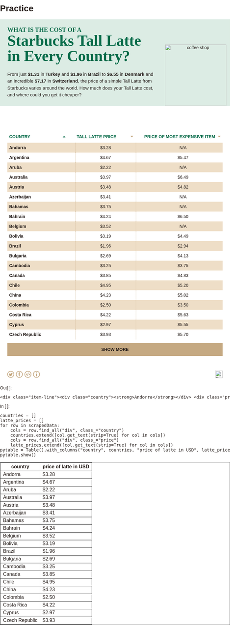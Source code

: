 # Practice

<html data-n-head="%7B%22lang%22:%7B%22ssr%22:%22en%22%7D%7D" data-n-head-ssr="" lang="en"></meta></head>
<title>big-bucks-coffee</title><meta charset="utf-8" data-n-head="ssr"><meta content="width=device-width,initial-scale=1" data-n-head="ssr" name="viewport"/><meta content="" data-hid="description" data-n-head="ssr" name="description"/><meta content="telephone=no" data-n-head="ssr" name="format-detection"/><base href="/big-bucks-coffee/"/><link data-n-head="ssr" href="/favicon.ico" rel="icon" type="image/x-icon"/><link as="script" href="/big-bucks-coffee/_nuxt/2a9e3c7.js" rel="preload"/><link as="script" href="/big-bucks-coffee/_nuxt/0a20845.js" rel="preload"/><link as="script" href="/big-bucks-coffee/_nuxt/7b5510f.js" rel="preload"/><link as="script" href="/big-bucks-coffee/_nuxt/3fdb926.js" rel="preload"/><link as="script" href="/big-bucks-coffee/_nuxt/64c05c8.js" rel="preload"/><link as="script" href="/big-bucks-coffee/_nuxt/2ac100f.js" rel="preload"/><link as="script" href="/big-bucks-coffee/_nuxt/7c95806.js" rel="preload"/><style data-vue-ssr-id="fa7ff0ca:0 1eb45877:0 2bf66f94:0 a9262b60:0 2b6981e6:0 20523a10:0 67170c68:0 1db901ea:0">.nuxt-progress{position:fixed;top:0;left:0;right:0;height:2px;width:0;opacity:1;transition:width .1s,opacity .4s;background-color:#000;z-index:999999}.nuxt-progress.nuxt-progress-notransition{transition:none}.nuxt-progress-failed{background-color:red}@font-face{font-family:Karla;src:url(/big-bucks-coffee/_nuxt/fonts/Karla-Regular.a322767.woff2) format("woff2"),url(/big-bucks-coffee/_nuxt/fonts/Karla-Regular.374e8c3.woff) format("woff");font-weight:400;font-style:normal;font-display:swap}@font-face{font-family:Karla;src:url(/big-bucks-coffee/_nuxt/fonts/Karla-Bold.ae0ef56.woff2) format("woff2"),url(/big-bucks-coffee/_nuxt/fonts/Karla-Bold.2393a9a.woff) format("woff");font-weight:700;font-style:normal;font-display:swap}@font-face{font-family:"DM Serif Display";src:url(/big-bucks-coffee/_nuxt/fonts/DMSerifDisplay-Regular.71ef054.woff2) format("woff2"),url(/big-bucks-coffee/_nuxt/fonts/DMSerifDisplay-Regular.6616fa8.woff) format("woff");font-weight:400;font-style:normal;font-display:swap}@font-face{font-family:Karla;src:url(/big-bucks-coffee/_nuxt/fonts/Karla-ExtraBold.4bc4225.woff2) format("woff2"),url(/big-bucks-coffee/_nuxt/fonts/Karla-ExtraBold.c48bd6f.woff) format("woff");font-weight:700;font-style:normal;font-display:swap}body,html{padding:0;margin:0;font-family:Karla,sans-serif;background-color:#fff;color:#261e1b;font-size:14px;max-width:750px}@media(min-width:700px){body,html{font-size:14px}}main{padding:24px}@media(min-width:700px){.mobile{display:none}}@media(max-width:699px){.desktop{display:none}}button:active,button:focus{outline:0}.table-header{display:flex;align-items:center;padding:12px 0;text-transform:uppercase;color:#066b49;font-size:14px;font-weight:700;grid-gap:24px;gap:24px}.table-header div{cursor:pointer;padding:0 6px;box-sizing:border-box;display:flex;justify-content:space-between;align-items:center}.table-header div svg{min-width:10px;max-width:10px;min-height:10px;max-height:10px}.item-line{display:flex;align-items:center;grid-gap:24px;gap:24px}.item-line div{padding:8px 6px;overflow:hidden}.item-line div:not(:first-child){text-align:center;font-weight:400}.item-line .price{border-left:1px dotted #c5a982;border-right:1px dotted #c5a982}.item-line:nth-child(odd){background-color:#eedec7}.country,.price{width:30%}.most_expensive{width:40%}header[data-v-3437026c]{box-sizing:border-box;background-color:#dcece4;max-width:750px;background-repeat:no-repeat;background-position:0 100%;width:100vw;background-size:cover;padding:24px;position:relative}header img[data-v-3437026c]{width:200px;position:absolute;right:12px;bottom:0}@media(max-width:700px){header img[data-v-3437026c]{display:none}}header img.cup[data-v-3437026c]{right:0;bottom:-6px}h1[data-v-3437026c]{font-family:"DM Serif Display",serif;font-size:50px;max-width:480px;color:#066b49;text-align:left;line-height:1;margin:0}h1 span.lead[data-v-3437026c]{font-family:Karla,serif;font-weight:700;text-transform:uppercase;font-size:20px}@media(max-width:699px){h1[data-v-3437026c]{font-size:40px}}.copy[data-v-3437026c]{max-width:480px;margin-top:24px;text-align:left;font-size:15px;line-height:1.5}p[data-v-3437026c]{margin:0}.buttons[data-v-3437026c]{position:absolute;top:24px;right:24px}svg[data-v-93effdd4]{transition:opacity .4s ease;opacity:.7;cursor:pointer;position:fixed;bottom:60px;right:50px;z-index:100}svg.hide[data-v-93effdd4]{opacity:0;z-index:-1;pointer-events:none}#per-page[data-v-5089cd58]{background-color:transparent;margin:12px 0 0}#per-page button[data-v-5089cd58],#per-page[data-v-5089cd58]{cursor:pointer;display:flex;justify-content:center;align-items:center}#per-page button[data-v-5089cd58]{font-family:Karla,sans-serif;font-weight:600;background:#c5a982;color:#261e1b;border-radius:0;border:none;text-transform:uppercase;font-size:14px;width:100%;height:42px}#per-page button svg[data-v-5089cd58]{margin-left:4px;padding-bottom:2px}footer[data-v-59e3ab94]{display:flex;justify-content:flex-end;align-items:center;margin:24px}img[data-v-59e3ab94]{height:24px}.cls-1[data-v-0ed02d16]{fill:transparent;stroke:#c5a982;stroke-width:2px;transform-origin:center center;transform:scale(.93)}.cls-2[data-v-0ed02d16]{fill:#c5a982}svg[data-v-0ed02d16]{margin:0 3px}.actions[data-v-0ed02d16]{margin-left:-3px;box-sizing:border-box;display:flex;justify-content:left;align-items:center;z-index:10;position:relative}svg[data-v-0ed02d16]{width:22px;height:auto;cursor:pointer}.cls-1[data-v-4bb7d407]{fill:#066b49}.cls-2[data-v-4bb7d407]{fill:none;stroke:#fff;stroke-miterlimit:10;stroke-width:2px}.background[data-v-4bb7d407]{z-index:9;transition:all .3s ease;opacity:0;pointer-events:none;position:fixed;background-color:rgba(0,0,0,.42);width:100vw;height:100vh;left:0;top:0;display:flex;justify-content:center;align-items:center;box-sizing:border-box}.background.visible[data-v-4bb7d407]{opacity:1;pointer-events:all;z-index:20}.modal[data-v-4bb7d407]{margin:0 18px 18px;background-color:#c5a982;position:relative;width:100%;min-height:280px;box-sizing:border-box;padding:18px;max-height:90vh;overflow-y:scroll}.modal.breakdown[data-v-4bb7d407]{padding:0}.modal.breakdown h3[data-v-4bb7d407]{display:none}.close[data-v-4bb7d407]{top:10px;right:10px;height:22px;cursor:pointer}.title[data-v-4bb7d407]{width:100%;display:flex;justify-content:space-between;align-items:center;margin-bottom:18px}h3[data-v-4bb7d407]{font-family:"DM Serif Display",serif;text-transform:capitalize;font-weight:700;font-size:32px;color:#066b49;margin:0}p[data-v-4bb7d407]{color:#261e1b;font-weight:200;font-size:12px;line-height:1.5;margin-bottom:8px}a[data-v-4bb7d407]{color:#066b49;font-weight:700}textarea[data-v-4bb7d407]{display:block;width:100%;background-color:#fff;opacity:1;border-radius:0;color:#261e1b;border:none;font-size:12px;padding:10px;box-sizing:border-box;-webkit-appearance:textfield}button[data-v-4bb7d407]{background-color:#066b49;font-weight:700;color:#fff;text-transform:uppercase;font-size:14px;float:right;padding:8px 12px;border:none;margin-top:18px;border-radius:6px}button[data-v-4bb7d407]:active{filter:invert()}@media (min-width:730px){.modal[data-v-4bb7d407]{margin:auto;padding:28px}.modal.embed[data-v-4bb7d407],.modal.info[data-v-4bb7d407]{width:min(360px,90%)}h3[data-v-4bb7d407]{font-size:32px}.close[data-v-4bb7d407]{top:36px;right:36px;height:26px}p[data-v-4bb7d407]{font-size:12px;line-height:1.4}textarea[data-v-4bb7d407]{font-size:13px}}</style><link as="script" href="/big-bucks-coffee/_nuxt/static/1643642488/table/state.js" rel="preload"/><link as="script" href="/big-bucks-coffee/_nuxt/static/1643642488/table/payload.js" rel="preload"/><link as="script" href="/big-bucks-coffee/_nuxt/static/1643642488/manifest.js" rel="preload"/>
<meta content="noindex, follow" name="robots"/></meta></head>
<body>
<div data-server-rendered="true" id="__nuxt"><!-- --><div id="__layout"><div class="app"><header data-v-3437026c=""><h1 data-v-3437026c=""><span class="lead" data-v-3437026c="">What is the cost of a</span><br data-v-3437026c=""/>
    Starbucks Tall Latte in Every Country?
  </h1> <div class="copy" data-v-3437026c=""><p data-v-3437026c="">
      From just <strong data-v-3437026c="">$1.31</strong> in <strong data-v-3437026c="">Turkey</strong> and <strong data-v-3437026c="">$1.96</strong> in
      <strong data-v-3437026c="">Brazil</strong> to <strong data-v-3437026c="">$6.55</strong> in <strong data-v-3437026c="">Denmark</strong> and an incredible
      <strong data-v-3437026c="">$7.17</strong> in <strong data-v-3437026c="">Switzerland</strong>, the price of a simple Tall Latte from Starbucks varies
      around the world. How much does your Tall Latte cost, and where could you get it cheaper?
    </p></div> <div class="lg-only" data-v-3437026c=""><img alt="coffee shop" data-v-3437026c="" src="/big-bucks-coffee/_nuxt/img/illustration.84cda7e.svg"/></div> <div class="buttons" data-v-3437026c=""></div></header> <main><svg class="hide" data-v-93effdd4="" height="40" id="Layer_1" style="enable-background:new 0 0 32 32" version="1.1" viewbox="0 0 32 32" width="40" x="0px" xml:space="preserve" xmlns="http://www.w3.org/2000/svg" xmlns:xlink="http://www.w3.org/1999/xlink" y="0px"><g data-v-93effdd4=""><path d="M16,0C7.2,0,0,7.2,0,16s7.2,16,16,16c8.8,0,16-7.2,16-16S24.8,0,16,0z M21.7,18.7C21.5,18.9,21.3,19,21,19
		c-0.3,0-0.5-0.1-0.7-0.3L17,15.4V24c0,0.6-0.4,1-1,1s-1-0.4-1-1v-8.6l-3.3,3.3c-0.4,0.4-1,0.4-1.4,0c-0.4-0.4-0.4-1,0-1.4l5-5h0
		c0.1-0.1,0.2-0.2,0.3-0.2c0.2-0.1,0.5-0.1,0.8,0c0.1,0.1,0.2,0.1,0.3,0.2l5,5C22.1,17.7,22.1,18.3,21.7,18.7z M22,10H10
		c-0.6,0-1-0.4-1-1s0.4-1,1-1h12c0.6,0,1,0.4,1,1S22.6,10,22,10z" data-v-93effdd4=""></path> <path d="M22,8H10C9.4,8,9,8.4,9,9s0.4,1,1,1h12c0.6,0,1-0.4,1-1S22.6,8,22,8z" data-v-93effdd4="" fill="#FFFFFF"></path> <path d="M16.7,12.3c-0.1-0.1-0.2-0.2-0.3-0.2c-0.2-0.1-0.5-0.1-0.8,0c-0.1,0.1-0.2,0.1-0.3,0.2h0l-5,5
		c-0.4,0.4-0.4,1,0,1.4c0.4,0.4,1,0.4,1.4,0l3.3-3.3V24c0,0.6,0.4,1,1,1s1-0.4,1-1v-8.6l3.3,3.3c0.2,0.2,0.5,0.3,0.7,0.3
		c0.3,0,0.5-0.1,0.7-0.3c0.4-0.4,0.4-1,0-1.4L16.7,12.3z" data-v-93effdd4="" fill="#FFFFFF"></path></g></svg> <div class="table-header"><div class="country selected"><span>Country</span> <svg height="8" style="transform:rotate(180deg)" viewbox="0 0 11.96 6.69" xmlns="http://www.w3.org/2000/svg"><polyline fill="#066B49" points="11.6 0.35 5.98 5.98 0.35 0.35" stroke-miterlimit="10" stroke-width="2"></polyline></svg></div> <div class="price"><span>Tall latte price</span> <svg height="8" style="transform:rotate(0)" viewbox="0 0 11.96 6.69" xmlns="http://www.w3.org/2000/svg"><polyline fill="#C5A982" points="11.6 0.35 5.98 5.98 0.35 0.35" stroke-miterlimit="10" stroke-width="2"></polyline></svg></div> <div class="most_expensive"><span>Price of most expensive item</span> <svg height="8" style="transform:rotate(0)" viewbox="0 0 11.96 6.69" xmlns="http://www.w3.org/2000/svg"><polyline fill="#C5A982" points="11.6 0.35 5.98 5.98 0.35 0.35" stroke-miterlimit="10" stroke-width="2"></polyline></svg></div></div> <div class="dataset"><div class="item-line"><div class="country"><strong>Andorra</strong></div> <div class="price">$3.28</div> <div class="most_expensive">N/A</div></div><div class="item-line"><div class="country"><strong>Argentina</strong></div> <div class="price">$4.67</div> <div class="most_expensive">$5.47</div></div><div class="item-line"><div class="country"><strong>Aruba</strong></div> <div class="price">$2.22</div> <div class="most_expensive">N/A</div></div><div class="item-line"><div class="country"><strong>Australia</strong></div> <div class="price">$3.97</div> <div class="most_expensive">$6.49</div></div><div class="item-line"><div class="country"><strong>Austria</strong></div> <div class="price">$3.48</div> <div class="most_expensive">$4.82</div></div><div class="item-line"><div class="country"><strong>Azerbaijan</strong></div> <div class="price">$3.41</div> <div class="most_expensive">N/A</div></div><div class="item-line"><div class="country"><strong>Bahamas</strong></div> <div class="price">$3.75</div> <div class="most_expensive">N/A</div></div><div class="item-line"><div class="country"><strong>Bahrain</strong></div> <div class="price">$4.24</div> <div class="most_expensive">$6.50</div></div><div class="item-line"><div class="country"><strong>Belgium</strong></div> <div class="price">$3.52</div> <div class="most_expensive">N/A</div></div><div class="item-line"><div class="country"><strong>Bolivia</strong></div> <div class="price">$3.19</div> <div class="most_expensive">$4.49</div></div><div class="item-line"><div class="country"><strong>Brazil</strong></div> <div class="price">$1.96</div> <div class="most_expensive">$2.94</div></div><div class="item-line"><div class="country"><strong>Bulgaria</strong></div> <div class="price">$2.69</div> <div class="most_expensive">$4.13</div></div><div class="item-line"><div class="country"><strong>Cambodia</strong></div> <div class="price">$3.25</div> <div class="most_expensive">$3.75</div></div><div class="item-line"><div class="country"><strong>Canada</strong></div> <div class="price">$3.85</div> <div class="most_expensive">$4.83</div></div><div class="item-line"><div class="country"><strong>Chile</strong></div> <div class="price">$4.95</div> <div class="most_expensive">$5.20</div></div><div class="item-line"><div class="country"><strong>China</strong></div> <div class="price">$4.23</div> <div class="most_expensive">$5.02</div></div><div class="item-line"><div class="country"><strong>Colombia</strong></div> <div class="price">$2.50</div> <div class="most_expensive">$3.50</div></div><div class="item-line"><div class="country"><strong>Costa Rica</strong></div> <div class="price">$4.22</div> <div class="most_expensive">$5.63</div></div><div class="item-line"><div class="country"><strong>Cyprus</strong></div> <div class="price">$2.97</div> <div class="most_expensive">$5.55</div></div><div class="item-line"><div class="country"><strong>Czech Republic</strong></div> <div class="price">$3.93</div> <div class="most_expensive">$5.70</div></div></div> <div data-v-5089cd58="" id="per-page"><button data-v-5089cd58=""><span data-v-5089cd58="">Show more</span> <!-- --></button></div></main> <footer data-v-59e3ab94=""><div data-v-59e3ab94="" style="margin-right:auto"><div class="actions" data-v-0ed02d16=""><a data-v-0ed02d16="" href="https://twitter.com/intent/tweet?url=https://embed.neomam.com/big-bucks-coffee/table/&amp;text=From%20its%20humble%20origins%20in%20Seattle,%20Starbucks%20has%20taken%20over%20the%20world.%20But%20the%20price%20of%20a%20caffeine%20boost%20varies%20from%20country%20to%20country.%20@CashNetUSA%20have%20done%20a%20study%20that%20discovers%20where%20in%20the%20world%20has%20the%20cheapest%20and%20most%20expensive%20Tall%20Lattes." id="twitter" target="_blank"><svg data-v-0ed02d16="" viewbox="0 0 22 22" xmlns="http://www.w3.org/2000/svg"><path class="cls-1" d="M22,11A11,11,0,1,1,11,0,11,11,0,0,1,22,11Z" data-v-0ed02d16=""></path> <path class="cls-2" d="M17.52,7.64A5.66,5.66,0,0,1,16,8.06,2.67,2.67,0,0,0,17.16,6.6a5.53,5.53,0,0,1-1.7.64,2.69,2.69,0,0,0-2-.83A2.66,2.66,0,0,0,10.83,9a2.9,2.9,0,0,0,.07.6A7.64,7.64,0,0,1,5.39,6.89a2.61,2.61,0,0,0,.83,3.51A2.72,2.72,0,0,1,5,10.08v0a2.47,2.47,0,0,0,.18,1,2.67,2.67,0,0,0,2,1.63,2.69,2.69,0,0,1-.7.09,2.07,2.07,0,0,1-.5,0,2.66,2.66,0,0,0,2.49,1.83,5.37,5.37,0,0,1-3.32,1.13,4.58,4.58,0,0,1-.64,0,7.65,7.65,0,0,0,4.1,1.18A7.45,7.45,0,0,0,16,10.94a7.32,7.32,0,0,0,.18-1.59c0-.12,0-.23,0-.34A5.45,5.45,0,0,0,17.52,7.64Z" data-v-0ed02d16=""></path></svg></a> <a data-v-0ed02d16="" href="https://www.facebook.com/sharer/sharer.php?u=https://embed.neomam.com/big-bucks-coffee/table" id="facebook" target="_blank"><svg data-v-0ed02d16="" viewbox="0 0 22 22" xmlns="http://www.w3.org/2000/svg"><circle class="cls-1" cx="11" cy="11" data-v-0ed02d16="" r="11" transform="translate(-0.16 0.16) rotate(-0.82)"></circle> <path class="cls-2" d="M12,8.43v-1a.55.55,0,0,1,.58-.62H14V4.52H12A2.54,2.54,0,0,0,9.25,7.25V8.43H8V11h1.3v6.52h2.61V11H13.8l.1-1L14,8.43Z" data-v-0ed02d16=""></path></svg></a> <a data-v-0ed02d16="" id="embed"><svg data-v-0ed02d16="" viewbox="0 0 22 22" xmlns="http://www.w3.org/2000/svg"><circle class="cls-1" cx="11" cy="11" data-v-0ed02d16="" r="11"></circle> <path class="cls-2" d="M3.9,11.83V10.71L8.47,8V9.91L6,11.27l2.43,1.36V14.5Z" data-v-0ed02d16=""></path> <path class="cls-2" d="M10.61,16H9L11.39,5H13Z" data-v-0ed02d16=""></path> <path class="cls-2" d="M13.53,14.5V12.63L16,11.27,13.53,9.91V8l4.57,2.67v1.12Z" data-v-0ed02d16=""></path></svg></a> <a data-v-0ed02d16="" id="info"><svg data-v-0ed02d16="" viewbox="0 0 22 22" xmlns="http://www.w3.org/2000/svg"><circle class="cls-1" cx="11" cy="11" data-v-0ed02d16="" r="11"></circle> <circle class="cls-2" cx="11" cy="6.5" data-v-0ed02d16="" r="1.66"></circle> <polygon class="cls-2" data-v-0ed02d16="" points="12.52 9.58 9.48 10.21 9.48 17.41 12.52 17.41 12.52 9.58"></polygon></svg></a></div></div> <a data-v-59e3ab94="" href="https://www.cashnetusa.com/blog/" target="_blank"><img alt="SavingSpot" data-v-59e3ab94="" src="/big-bucks-coffee/_nuxt/img/logo.fc5e12c.svg"/></a></footer> <div class="background" data-v-4bb7d407=""><div class="modal info" data-v-4bb7d407=""><div class="title" data-v-4bb7d407=""><h3 data-v-4bb7d407="">info</h3> <svg class="close" data-v-4bb7d407="" viewbox="0 0 18 18" xmlns="http://www.w3.org/2000/svg"><circle class="cls-1 info" cx="9" cy="9" data-v-4bb7d407="" r="9"></circle> <line class="cls-2 info" data-v-4bb7d407="" x1="5.53" x2="12.47" y1="12.47" y2="5.53"></line> <line class="cls-2 info" data-v-4bb7d407="" x1="5.53" x2="12.47" y1="5.53" y2="12.47"></line></svg></div> <!-- --> <div class="info" data-v-4bb7d407=""><p data-v-4bb7d407=""><strong data-v-4bb7d407="">Methodology:</strong></p> <p data-v-4bb7d407="">
        To find the price of a tall latte in every country, we used Starbucks prices on delivery apps that operate
        within each specific region such as Deliveroo, Just Eat, PedidosYa and Uber Eats. For countries without a
        delivery service, we sourced information from third party websites and found updated menus sourcing reviews
        with the help of Google Images and Google Translate.
      </p> <p data-v-4bb7d407="">
        All delivery websites we gathered information from gave us the price of a tall latte and the most expensive
        item which when then converted into USD. For some specific countries, we contacted residents who were able to
        give us the correct information. For the USA, we gathered the price of a Tall Latte in every state and then we
        took an average as the price of a Tall Latte in the country.
      </p></div></div></div></div></div></div><script defer="" src="/big-bucks-coffee/_nuxt/static/1643642488/table/state.js"></script><script defer="" src="/big-bucks-coffee/_nuxt/2a9e3c7.js"></script><script defer="" src="/big-bucks-coffee/_nuxt/64c05c8.js"></script><script defer="" src="/big-bucks-coffee/_nuxt/2ac100f.js"></script><script defer="" src="/big-bucks-coffee/_nuxt/7c95806.js"></script><script defer="" src="/big-bucks-coffee/_nuxt/0a20845.js"></script><script defer="" src="/big-bucks-coffee/_nuxt/7b5510f.js"></script><script defer="" src="/big-bucks-coffee/_nuxt/3fdb926.js"></script>
</body></html>
</div>
</div>
<div class="jp-OutputArea-child jp-OutputArea-executeResult">
<div class="jp-OutputPrompt jp-OutputArea-prompt">Out[ ]:</div>
<div class="jp-RenderedText jp-OutputArea-output jp-OutputArea-executeResult" data-mime-type="text/plain" tabindex="0">
<pre>&lt;div class="item-line"&gt;&lt;div class="country"&gt;&lt;strong&gt;Andorra&lt;/strong&gt;&lt;/div&gt; &lt;div class="price"&gt;$3.28&lt;/div&gt; &lt;div class="most_expensive"&gt;N/A&lt;/div&gt;&lt;/div&gt;</pre>
</div>
</div>
</div>
</div>
</div><div class="jp-Cell jp-CodeCell jp-Notebook-cell">
<div class="jp-Cell-inputWrapper" tabindex="0">
<div class="jp-Collapser jp-InputCollapser jp-Cell-inputCollapser">
</div>
<div class="jp-InputArea jp-Cell-inputArea">
<div class="jp-InputPrompt jp-InputArea-prompt">In [ ]:</div>
<div class="jp-CodeMirrorEditor jp-Editor jp-InputArea-editor" data-type="inline">
<div class="cm-editor cm-s-jupyter">
<div class="highlight hl-python"><pre><span></span><span class="n">countries</span> <span class="o">=</span> <span class="p">[]</span>
<span class="n">latte_prices</span> <span class="o">=</span> <span class="p">[]</span>
<span class="k">for</span> <span class="n">row</span> <span class="ow">in</span> <span class="n">scrapedData</span><span class="p">:</span>
    <span class="n">cols</span> <span class="o">=</span> <span class="n">row</span><span class="o">.</span><span class="n">find_all</span><span class="p">(</span><span class="s2">"div"</span><span class="p">,</span> <span class="n">class_</span><span class="o">=</span><span class="s2">"country"</span><span class="p">)</span>
    <span class="n">countries</span><span class="o">.</span><span class="n">extend</span><span class="p">([</span><span class="n">col</span><span class="o">.</span><span class="n">get_text</span><span class="p">(</span><span class="n">strip</span><span class="o">=</span><span class="kc">True</span><span class="p">)</span> <span class="k">for</span> <span class="n">col</span> <span class="ow">in</span> <span class="n">cols</span><span class="p">])</span>
    <span class="n">cols</span> <span class="o">=</span> <span class="n">row</span><span class="o">.</span><span class="n">find_all</span><span class="p">(</span><span class="s2">"div"</span><span class="p">,</span> <span class="n">class_</span><span class="o">=</span><span class="s2">"price"</span><span class="p">)</span>
    <span class="n">latte_prices</span><span class="o">.</span><span class="n">extend</span><span class="p">([</span><span class="n">col</span><span class="o">.</span><span class="n">get_text</span><span class="p">(</span><span class="n">strip</span><span class="o">=</span><span class="kc">True</span><span class="p">)</span> <span class="k">for</span> <span class="n">col</span> <span class="ow">in</span> <span class="n">cols</span><span class="p">])</span>
<span class="n">pytable</span> <span class="o">=</span> <span class="n">Table</span><span class="p">()</span><span class="o">.</span><span class="n">with_columns</span><span class="p">(</span><span class="s2">"country"</span><span class="p">,</span> <span class="n">countries</span><span class="p">,</span> <span class="s2">"price of latte in USD"</span><span class="p">,</span> <span class="n">latte_prices</span><span class="p">)</span>
<span class="n">pytable</span><span class="o">.</span><span class="n">show</span><span class="p">()</span>
</pre></div>
</div>
</div>
</div>
</div>
<div class="jp-Cell-outputWrapper">
<div class="jp-Collapser jp-OutputCollapser jp-Cell-outputCollapser">
</div>
<div class="jp-OutputArea jp-Cell-outputArea">
<div class="jp-OutputArea-child">
<div class="jp-OutputPrompt jp-OutputArea-prompt"></div>
<div class="jp-RenderedHTMLCommon jp-RenderedHTML jp-OutputArea-output" data-mime-type="text/html" tabindex="0">
<table border="1" class="dataframe">
<thead>
<tr>
<th>country</th> <th>price of latte in USD</th>
</tr>
</thead>
<tbody>
<tr>
<td>Andorra       </td> <td>$3.28                </td>
</tr>
<tr>
<td>Argentina     </td> <td>$4.67                </td>
</tr>
<tr>
<td>Aruba         </td> <td>$2.22                </td>
</tr>
<tr>
<td>Australia     </td> <td>$3.97                </td>
</tr>
<tr>
<td>Austria       </td> <td>$3.48                </td>
</tr>
<tr>
<td>Azerbaijan    </td> <td>$3.41                </td>
</tr>
<tr>
<td>Bahamas       </td> <td>$3.75                </td>
</tr>
<tr>
<td>Bahrain       </td> <td>$4.24                </td>
</tr>
<tr>
<td>Belgium       </td> <td>$3.52                </td>
</tr>
<tr>
<td>Bolivia       </td> <td>$3.19                </td>
</tr>
<tr>
<td>Brazil        </td> <td>$1.96                </td>
</tr>
<tr>
<td>Bulgaria      </td> <td>$2.69                </td>
</tr>
<tr>
<td>Cambodia      </td> <td>$3.25                </td>
</tr>
<tr>
<td>Canada        </td> <td>$3.85                </td>
</tr>
<tr>
<td>Chile         </td> <td>$4.95                </td>
</tr>
<tr>
<td>China         </td> <td>$4.23                </td>
</tr>
<tr>
<td>Colombia      </td> <td>$2.50                </td>
</tr>
<tr>
<td>Costa Rica    </td> <td>$4.22                </td>
</tr>
<tr>
<td>Cyprus        </td> <td>$2.97                </td>
</tr>
<tr>
<td>Czech Republic</td> <td>$3.93                </td>
</tr>
</tbody>
</table>
